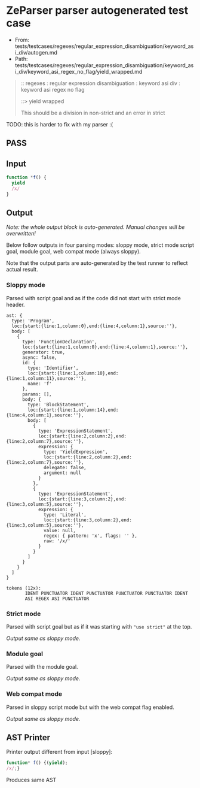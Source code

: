 # ZeParser parser autogenerated test case

- From: tests/testcases/regexes/regular_expression_disambiguation/keyword_asi_div/autogen.md
- Path: tests/testcases/regexes/regular_expression_disambiguation/keyword_asi_div/keyword_asi_regex_no_flag/yield_wrapped.md

> :: regexes : regular expression disambiguation : keyword asi div : keyword asi regex no flag
>
> ::> yield wrapped
>
> This should be a division in non-strict and an error in strict

TODO: this is harder to fix with my parser :(

## PASS

## Input

`````js
function *f() {
  yield
  /x/
}
`````

## Output

_Note: the whole output block is auto-generated. Manual changes will be overwritten!_

Below follow outputs in four parsing modes: sloppy mode, strict mode script goal, module goal, web compat mode (always sloppy).

Note that the output parts are auto-generated by the test runner to reflect actual result.

### Sloppy mode

Parsed with script goal and as if the code did not start with strict mode header.

`````
ast: {
  type: 'Program',
  loc:{start:{line:1,column:0},end:{line:4,column:1},source:''},
  body: [
    {
      type: 'FunctionDeclaration',
      loc:{start:{line:1,column:0},end:{line:4,column:1},source:''},
      generator: true,
      async: false,
      id: {
        type: 'Identifier',
        loc:{start:{line:1,column:10},end:{line:1,column:11},source:''},
        name: 'f'
      },
      params: [],
      body: {
        type: 'BlockStatement',
        loc:{start:{line:1,column:14},end:{line:4,column:1},source:''},
        body: [
          {
            type: 'ExpressionStatement',
            loc:{start:{line:2,column:2},end:{line:2,column:7},source:''},
            expression: {
              type: 'YieldExpression',
              loc:{start:{line:2,column:2},end:{line:2,column:7},source:''},
              delegate: false,
              argument: null
            }
          },
          {
            type: 'ExpressionStatement',
            loc:{start:{line:3,column:2},end:{line:3,column:5},source:''},
            expression: {
              type: 'Literal',
              loc:{start:{line:3,column:2},end:{line:3,column:5},source:''},
              value: null,
              regex: { pattern: 'x', flags: '' },
              raw: '/x/'
            }
          }
        ]
      }
    }
  ]
}

tokens (12x):
       IDENT PUNCTUATOR IDENT PUNCTUATOR PUNCTUATOR PUNCTUATOR IDENT
       ASI REGEX ASI PUNCTUATOR
`````

### Strict mode

Parsed with script goal but as if it was starting with `"use strict"` at the top.

_Output same as sloppy mode._

### Module goal

Parsed with the module goal.

_Output same as sloppy mode._

### Web compat mode

Parsed in sloppy script mode but with the web compat flag enabled.

_Output same as sloppy mode._

## AST Printer

Printer output different from input [sloppy]:

````js
function* f() {(yield);
/x/;}
````

Produces same AST
